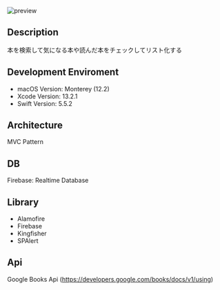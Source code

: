 ![preview](https://user-images.githubusercontent.com/34207265/153754711-e6db4531-14e8-4d0a-b433-58f0b8676f16.gif)
## Description
本を検索して気になる本や読んだ本をチェックしてリスト化する

## Development Enviroment
* macOS Version: Monterey (12.2)
* Xcode Version: 13.2.1
* Swift Version: 5.5.2

## Architecture
MVC Pattern

## DB
Firebase: Realtime Database

## Library
* Alamofire
* Firebase
* Kingfisher
* SPAlert

## Api
Google Books Api (https://developers.google.com/books/docs/v1/using)
